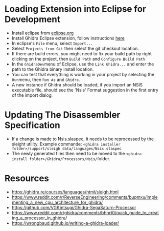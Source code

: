 # Loading Extension into Eclipse for Development

* Install eclipse from [eclipse.org](https://www.eclipse.org/downloads/)
* Install Ghidra Eclipse extension, follow instructions [here](https://ghidra-sre.org/InstallationGuide.html#Extensions)
* In eclipse's `File` menu, select `Import...` 
* Select `Projects from Git` then select the git checkout location.
* If there are build errors, you might need to fix your build path by right clicking on the project, then `Build Path` and `Configure Build Path` 
* In the `GhidraDev`menu of Eclipse, use the `Link Ghidra...` and enter the path to the Ghidra binary install location.
* You can test that everything is working in your project by selecting the `Run`menu, then `Run As` and `Ghidra`.
* A new instance if Ghidra should be loaded, if you import an NSIS executable file, should see the 'Nsis' Format suggestion in the first entry of the import dialog.

# Updating The Disassembler Specification

* If a change is made to Nsis.slaspec, it needs to be reprocessed by the sleight utility. Example commande: `<ghidra installer folder>/support/sleigh data/languages/Nsis.slaspec`
* The newly generated files then need to be moved to the `<ghidra install folder>/Ghidra/Processors/Nsis/`folder.


# Resources

* https://ghidra.re/courses/languages/html/sleigh.html
* https://www.reddit.com/r/ReverseEngineering/comments/bupmxu/implementing_a_new_cpu_architecture_for_ghidra/
* https://github.com/VGKintsugi/Ghidra-SegaSaturn-Processor
* https://www.reddit.com/r/ghidra/comments/bhhrt0/quick_guide_to_creating_a_processor_in_ghidra/
* https://wrongbaud.github.io/writing-a-ghidra-loader/
